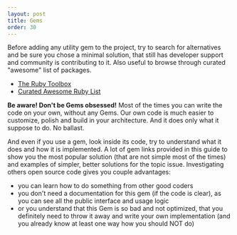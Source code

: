 ```yaml
---
layout: post
title: Gems
order: 30
---
```


Before adding any utility gem to the project, try to search for alternatives and be sure you chose a minimal solution, that still has developer support and community is contributing to it. Also useful to browse through curated "awesome" list of packages.

* [The Ruby Toolbox](http://www.ruby-toolbox.com/)
* [Curated Awesome Ruby List](http://awesome-ruby.com/)

**Be aware! Don't be Gems obsessed!** Most of the times you can write the code on your own, without any Gems. Our own code is much easier to customize, polish and build in your architecture. And it does only what it suppose to do. No ballast.

And even if you use a gem, look inside its code, try to understand what it does and how it is implemented. A lot of gem links provided in this guide to show you the most popular solution (that are not simple most of the times) and examples of simpler, better solutions for the topic issue. Investigating others open source code gives you couple advantages:

* you can learn how to do something from other good coders
* you don't need a documentation for this gem (if the code is clear), as you can see all the public interface and usage logic
* or you understand that this Gem is so bad and not optimized, that you definitely need to throw it away and write your own implementation (and you already know at least one way how you should NOT do)
